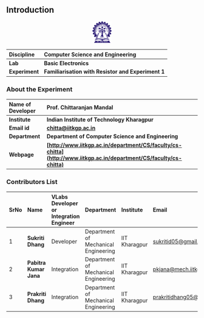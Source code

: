 <!--# exp-Familiarisation-with-Resistor-IITKGP
Basis Electronics Virtual Laboratory Experiment 1 Familiarisation with Resistor IIT KGP-->

## Introduction

<div align="center">
<img src="experiment/images/iitkgp.png" width="10%">
</div>

<b>Discipline | <b> Computer Science and  Engineering 
:--|:--|
<b> Lab | <b> **Basic Electronics**
<b> Experiment|     <b> **Familiarisation with Resistor and Experiment 1**


### About the Experiment 

<!--Fill a brief description of this experiment here-->

<b>Name of Developer | <b> **Prof. Chittaranjan Mandal**
:--|:--|
<b> Institute | <b>  **Indian Institute of Technology Kharagpur**
<b> Email id|     <b>  **chitta@iitkgp.ac.in**
<b> Department |  **Department of Computer Science and Engineering**
<b>Webpage| <b> [http://www.iitkgp.ac.in/department/CS/faculty/cs-chitta](http://www.iitkgp.ac.in/department/CS/faculty/cs-chitta)


### Contributors List

**SrNo** | **Name** | **VLabs Developer or Integration Engineer** | **Department** | **Institute** |  **Email** |
:--|:--|:--|:--|:--| :--|
1 | **Sukriti Dhang** | Developer | Department of Mechanical Engineering | IIT Kharagpur | sukritid05@gmail.com |
2 | **Pabitra Kumar Jana** | Integration  | Department of Mechanical Engineering | IIT Kharagpur | pkjana@mech.iitkgp.ernet.in |
3 | **Prakriti Dhang** | Integration | Department of Mechanical Engineering | IIT Kharagpur | prakritidhang05@gmail.com |
